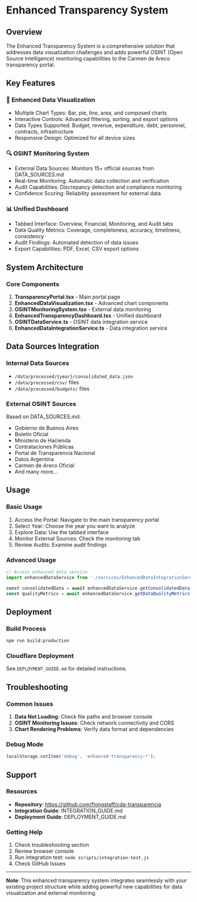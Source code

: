 # Enhanced Transparency System

## Overview

The Enhanced Transparency System is a comprehensive solution that addresses data visualization challenges and adds powerful OSINT (Open Source Intelligence) monitoring capabilities to the Carmen de Areco transparency portal.

## Key Features

### 🎯 **Enhanced Data Visualization**
- Multiple Chart Types: Bar, pie, line, area, and composed charts
- Interactive Controls: Advanced filtering, sorting, and export options
- Data Types Supported: Budget, revenue, expenditure, debt, personnel, contracts, infrastructure
- Responsive Design: Optimized for all device sizes

### 🔍 **OSINT Monitoring System**
- External Data Sources: Monitors 15+ official sources from DATA_SOURCES.md
- Real-time Monitoring: Automatic data collection and verification
- Audit Capabilities: Discrepancy detection and compliance monitoring
- Confidence Scoring: Reliability assessment for external data

### 📊 **Unified Dashboard**
- Tabbed Interface: Overview, Financial, Monitoring, and Audit tabs
- Data Quality Metrics: Coverage, completeness, accuracy, timeliness, consistency
- Audit Findings: Automated detection of data issues
- Export Capabilities: PDF, Excel, CSV export options

## System Architecture

### Core Components
1. **TransparencyPortal.tsx** - Main portal page
2. **EnhancedDataVisualization.tsx** - Advanced chart components
3. **OSINTMonitoringSystem.tsx** - External data monitoring
4. **EnhancedTransparencyDashboard.tsx** - Unified dashboard
5. **OSINTDataService.ts** - OSINT data integration service
6. **EnhancedDataIntegrationService.ts** - Data integration service

## Data Sources Integration

### Internal Data Sources
- `/data/processed/{year}/consolidated_data.json`
- `/data/processed/csv/` files
- `/data/processed/budgets/` files

### External OSINT Sources
Based on DATA_SOURCES.md:
- Gobierno de Buenos Aires
- Boletín Oficial
- Ministerio de Hacienda
- Contrataciones Públicas
- Portal de Transparencia Nacional
- Datos Argentina
- Carmen de Areco Oficial
- And many more...

## Usage

### Basic Usage
1. Access the Portal: Navigate to the main transparency portal
2. Select Year: Choose the year you want to analyze
3. Explore Data: Use the tabbed interface
4. Monitor External Sources: Check the monitoring tab
5. Review Audits: Examine audit findings

### Advanced Usage
```typescript
// Access enhanced data service
import enhancedDataService from './services/EnhancedDataIntegrationService';

const consolidatedData = await enhancedDataService.getConsolidatedData(2025);
const qualityMetrics = await enhancedDataService.getDataQualityMetrics(2025);
```

## Deployment

### Build Process
```bash
npm run build:production
```

### Cloudflare Deployment
See `DEPLOYMENT_GUIDE.md` for detailed instructions.

## Troubleshooting

### Common Issues
1. **Data Not Loading**: Check file paths and browser console
2. **OSINT Monitoring Issues**: Check network connectivity and CORS
3. **Chart Rendering Problems**: Verify data format and dependencies

### Debug Mode
```typescript
localStorage.setItem('debug', 'enhanced-transparency:*');
```

## Support

### Resources
- **Repository**: https://github.com/flongstaff/cda-transparencia
- **Integration Guide**: INTEGRATION_GUIDE.md
- **Deployment Guide**: DEPLOYMENT_GUIDE.md

### Getting Help
1. Check troubleshooting section
2. Review browser console
3. Run integration test: `node scripts/integration-test.js`
4. Check GitHub Issues

---

**Note**: This enhanced transparency system integrates seamlessly with your existing project structure while adding powerful new capabilities for data visualization and external monitoring.